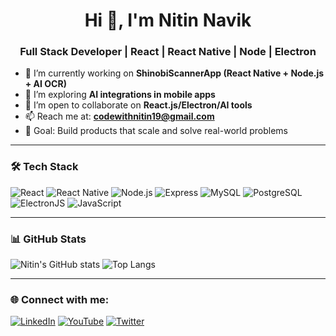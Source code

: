 <h1 align="center">Hi 👋, I'm Nitin Navik</h1>
<h3 align="center">Full Stack Developer | React | React Native | Node | Electron</h3>

- 🔭 I’m currently working on **ShinobiScannerApp (React Native + Node.js + AI OCR)**  
- 🌱 I’m exploring **AI integrations in mobile apps**  
- 👯 I’m open to collaborate on **React.js/Electron/AI tools**
- 📫 Reach me at: **codewithnitin19@gmail.com**
- 🎯 Goal: Build products that scale and solve real-world problems

---

### 🛠️ Tech Stack
![React](https://img.shields.io/badge/-ReactJS-61DAFB?style=flat&logo=react&logoColor=white)
![React Native](https://img.shields.io/badge/-React%20Native-61DAFB?style=flat&logo=react)
![Node.js](https://img.shields.io/badge/-Node.js-339933?style=flat&logo=node.js&logoColor=white)
![Express](https://img.shields.io/badge/-Express.js-000000?style=flat&logo=express&logoColor=white)
![MySQL](https://img.shields.io/badge/-MySQL-00758F?style=flat&logo=mysql&logoColor=white)
![PostgreSQL](https://img.shields.io/badge/-PostgreSQL-336791?style=flat&logo=postgresql&logoColor=white)
![ElectronJS](https://img.shields.io/badge/-ElectronJS-47848F?style=flat&logo=electron&logoColor=white)
![JavaScript](https://img.shields.io/badge/-JavaScript-F7DF1E?style=flat&logo=javascript&logoColor=black)

---

### 📊 GitHub Stats
![Nitin's GitHub stats](https://github-readme-stats.vercel.app/api?username=NAVIKNITIN&show_icons=true&theme=radical)
![Top Langs](https://github-readme-stats.vercel.app/api/top-langs/?username=NAVIKNITIN&layout=compact&theme=radical)

---

### 🌐 Connect with me:
[![LinkedIn](https://img.shields.io/badge/-LinkedIn-blue?style=flat&logo=linkedin&logoColor=white)](https://www.linkedin.com/in/nitin-navik-43b24b1b2/)
[![YouTube](https://img.shields.io/badge/-YouTube-red?style=flat&logo=youtube&logoColor=white)](https://www.youtube.com/@Shinobi-MADARA)
[![Twitter](https://img.shields.io/badge/-Twitter-blue?style=flat&logo=twitter&logoColor=white)](https://x.com/nitin6180)
